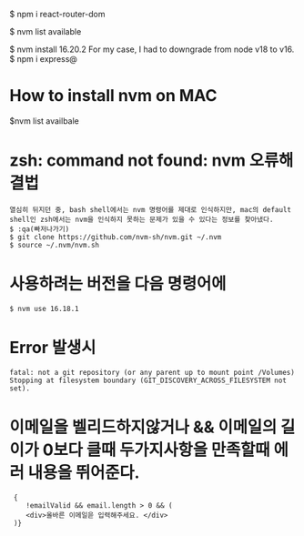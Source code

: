 

$ npm i react-router-dom

$ nvm list available

$ nvm install 16.20.2 
    For my case, I had to downgrade from node v18 to v16. 
$ npm i express@

# How to install nvm on MAC 
$nvm list availbale
# zsh: command not found: nvm 오류해결법
    열심히 뒤지던 중, bash shell에서는 nvm 명령어를 제대로 인식하지만, mac의 default shell인 zsh에서는 nvm을 인식하지 못하는 문제가 있을 수 있다는 정보를 찾아냈다.
    $ :qa(빠저나가기)
    $ git clone https://github.com/nvm-sh/nvm.git ~/.nvm
    $ source ~/.nvm/nvm.sh

# 사용하려는 버전을 다음 명령어에  
    $ nvm use 16.18.1
# Error 발생시 
    fatal: not a git repository (or any parent up to mount point /Volumes)
    Stopping at filesystem boundary (GIT_DISCOVERY_ACROSS_FILESYSTEM not set).

# 이메일을 벨리드하지않거나 && 이메일의 길이가 0보다 클때 두가지사항을 만족할때 에러 내용을 뛰어준다. 
     {
        !emailValid && email.length > 0 && (
        <div>올바른 이메일읃 입력해주세요. </div>
     )}